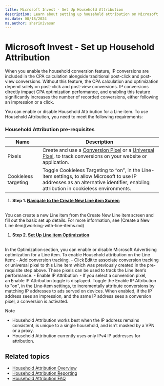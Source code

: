 ```yaml
---
title: Microsoft Invest - Set Up Household Attribution 
description: Learn about setting up household attribution on Microsoft Invest.
ms.date: 08/18/2024
ms.author: shsrinivasan
---
```


# Microsoft Invest - Set up Household Attribution

When you enable the household conversion feature, IP conversions are included in the CPA calculation alongside traditional post-click and post-view conversions. Without this feature, the CPA calculation and optimization depend solely on post-click and post-view conversions. IP conversions directly impact CPA optimization performance, and enabling this feature significantly increases the number of recorded conversions, either following an impression or a click. 

You can enable or disable Household Attribution for a Line item. To use Household Attribution, you need to meet the following requirements: 


### Household Attribution pre-requisites

| Name | Description |
|---|---|
| Pixels | Create and use a [Conversion Pixel](create-a-conversion-pixel.md) or a [Universal Pixel](the-universal-pixel.md), to track conversions on your website or application. |
| Cookieless targeting | Toggle Cookieless Targeting to “on”, in the Line-item settings, to allow Microsoft to use IP addresses as an alternative identifier, enabling attribution in cookieless environments. |


1. **Step 1. [Navigate to the Create New Line item Screen](navigate-to-the-create-a-new-line-item-screen-invest.md)**
<br>
You can create a new Line item from the Create New Line item screen and fill out the basic set up details. For more information, see [Create a New Line item](working-with-line-items.md) 

1. **Step 2. [Set Up Line item Optimization](set-up-line-item-optimization.md)**
<br>
In the Optimization section, you can enable or disable Microsoft Advertising optimization for a Line item. To enable Household attribution on the Line item: 
    - Add conversion tracking.
        - Click Edit to associate conversion tracking or universal pixel to this Line item which was previously created in the pre-requisite step above. These pixels can be used to track the Line item’s performance.  
    - Enable IP Attribution  
        - If you select a conversion pixel, an Enable IP Attribution toggle is displayed. Toggle the Enable IP Attribution to "on", in the Line-item settings, to incrementally attribute conversions by matching IP addresses to ads served on devices.  
When enabled, if the IP address sees an impression, and the same IP address sees a conversion pixel, a conversion is activated. 
 
> [!NOTE]
> - Household Attribution works best when the IP address remains consistent, is unique to a single household, and isn't masked by a VPN or a proxy. 
> - Household Attribution currently uses only IPv4 IP addresses for attribution.


## Related topics

- [Household Attribution Overview](household-attribution.md)
- [Household Attribution Reporting](household-attribution-reporting.md)
- [Household Attribution FAQ](household-attribution-faq.md)
